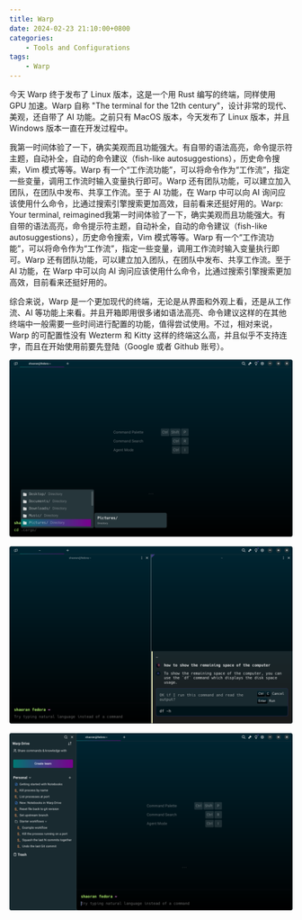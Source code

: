 ```yaml
---
title: Warp 
date: 2024-02-23 21:10:00+0800
categories:
    - Tools and Configurations
tags:
    - Warp
---
```


今天 Warp 终于发布了 Linux 版本，这是一个用 Rust 编写的终端，同样使用 GPU 加速。Warp 自称 "The terminal for the 12th century"，设计非常的现代、美观，还自带了 AI 功能。之前只有 MacOS 版本，今天发布了 Linux 版本，并且 Windows 版本一直在开发过程中。

我第一时间体验了一下，确实美观而且功能强大。有自带的语法高亮，命令提示符主题，自动补全，自动的命令建议（fish-like autosuggestions），历史命令搜索，Vim 模式等等。Warp 有一个“工作流功能”，可以将命令作为“工作流”，指定一些变量，调用工作流时输入变量执行即可。Warp 还有团队功能，可以建立加入团队，在团队中发布、共享工作流。至于 AI 功能，在 Warp 中可以向 AI 询问应该使用什么命令，比通过搜索引擎搜索更加高效，目前看来还挺好用的。Warp: Your terminal, reimagined我第一时间体验了一下，确实美观而且功能强大。有自带的语法高亮，命令提示符主题，自动补全，自动的命令建议（fish-like autosuggestions），历史命令搜索，Vim 模式等等。Warp 有一个“工作流功能”，可以将命令作为“工作流”，指定一些变量，调用工作流时输入变量执行即可。Warp 还有团队功能，可以建立加入团队，在团队中发布、共享工作流。至于 AI 功能，在 Warp 中可以向 AI 询问应该使用什么命令，比通过搜索引擎搜索更加高效，目前看来还挺好用的。

综合来说，Warp 是一个更加现代的终端，无论是从界面和外观上看，还是从工作流、AI 等功能上来看。并且开箱即用很多诸如语法高亮、命令建议这样的在其他终端中一般需要一些时间进行配置的功能，值得尝试使用。不过，相对来说，Warp 的可配置性没有 Wezterm 和 Kitty 这样的终端这么高，并且似乎不支持连字，而且在开始使用前要先登陆（Google 或者 Github 账号）。

![warp-display-1](warp-1.png)

![warp-display-2](warp-2.png)

![warp-display-3](warp-3.png)
